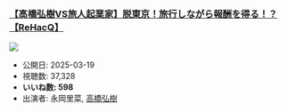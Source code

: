 ### [【高橋弘樹VS旅人起業家】脱東京！旅行しながら報酬を得る！？【ReHacQ】](https://www.youtube.com/watch?v=Ge69eMLpCi8)
[![](https://img.youtube.com/vi/Ge69eMLpCi8/hqdefault.jpg)](https://www.youtube.com/watch?v=Ge69eMLpCi8)
-   公開日: 2025-03-19
-   視聴数: 37,328
-   **いいね数: 598**
-   出演者: 永岡里菜, [高橋弘樹](/rehacq_fan/people/高橋弘樹 "wikilink")
